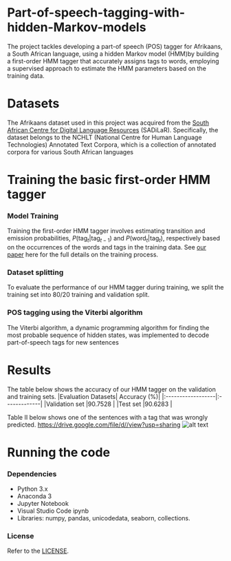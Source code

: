 # Part-of-speech-tagging-with-hidden-Markov-models
The project tackles developing a part-of speech (POS) tagger for Afrikaans, a South African language, using a hidden Markov model (HMM)by building a first-order HMM tagger that accurately assigns tags to words, employing a supervised approach to estimate the HMM parameters based on the training data.

# Datasets
The Afrikaans dataset used in this project was acquired from the [South African Centre for Digital Language Resources](https://repo.sadilar.org) (SADiLaR). Specifically, the dataset belongs to the NCHLT (National Centre for Human Language Technologies) Annotated Text Corpora, which is a collection of annotated corpora for various South African languages

# Training the basic first-order HMM tagger

### Model Training
Training the first-order HMM tagger involves estimating transition and emission probabilities, $P(\text{tag}_t|\text{tag}_{t-1})$ and  $P(\text{word}_t|\text{tag}_t)$, respectively based on the occurrences of the words and tags in the training data. See [our paper](https://drive.google.com/uc?id=1PO3UjJjw7FD3zUU4aRJssldiixl8DeRh) here for the full details on the training process.

### Dataset splitting
To evaluate the performance of our HMM tagger during training, we split the training set into 80/20 training and validation split. 

### POS tagging using the Viterbi algorithm
The Viterbi algorithm, a dynamic programming algorithm for finding the most probable sequence of hidden states, was implemented to decode part-of-speech tags for new sentences

# Results
The table below shows the accuracy of our HMM tagger on the validation and training sets.
|Evaluation Datasets|  Accuracy (%)|
|:------------------|:-------------|
|Validation set     |90.7528       |
|Test set           |90.6283       |

Table II below shows one of the sentences with a tag that was wrongly predicted. https://drive.google.com/file/d//view?usp=sharing
![alt text](https://drive.google.com/uc?id=12cK5Wf8KVoQD0ZMxeVrxZXoyJR-YHgwu)

# Running the code
### Dependencies
- Python 3.x
- Anaconda 3
- Jupyter Notebook
- Visual Studio Code ipynb
- Libraries: numpy, pandas, unicodedata, seaborn, collections.

### License
Refer to the [LICENSE](https://github.com/naftalindeapo/Part-of-speech-tagging-with-hidden-Markov-models/blob/main/LICENSE).





